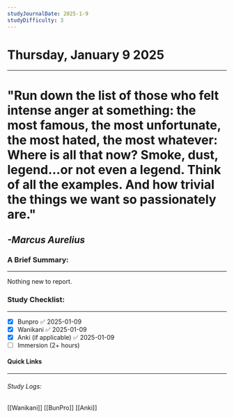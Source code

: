 ```yaml
---
studyJournalDate: 2025-1-9
studyDifficulty: 3
---
```


# Thursday, January 9 2025
---
# "Run down the list of those who felt intense anger at something: the most famous, the most unfortunate, the most hated, the most whatever: Where is all that now? Smoke, dust, legend…or not even a legend. Think of all the examples. And how trivial the things we want so passionately are."

## *-Marcus Aurelius*


### A Brief Summary:
---
Nothing new to report.

### Study Checklist:
---
- [x] Bunpro ✅ 2025-01-09
- [x] Wanikani ✅ 2025-01-09
- [x] Anki (if applicable) ✅ 2025-01-09
- [ ] Immersion (2+ hours)

#### Quick Links
---
###### Study Logs:
[[Wanikani]]
[[BunPro]]
[[Anki]]
